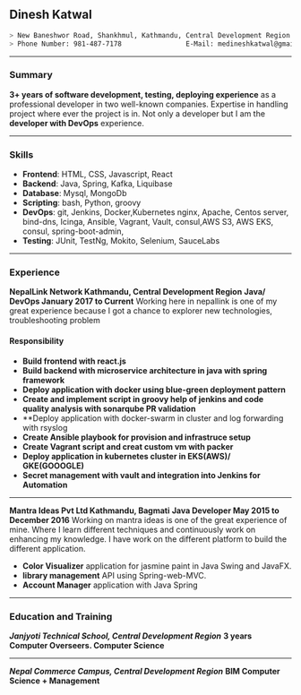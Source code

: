## Dinesh Katwal
```sh
> New Baneshwor Road, Shankhmul, Kathmandu, Central Development Region 44600
> Phone Number: 981-487-7178                E-Mail: medineshkatwal@gmail.com
```
- - - 
### Summary
**3+ years of software development, testing, deploying experience** as a professional developer in two well-known companies. Expertise in handling project where ever the project is in. Not only a developer but I am the **developer with DevOps** experience.
- - -
### Skills
+ **Frontend**: HTML, CSS, Javascript, React
+ **Backend**: Java, Spring, Kafka, Liquibase
+ **Database**: Mysql, MongoDb
+ **Scripting**: bash, Python, groovy
+ **DevOps**: git, Jenkins, Docker,Kubernetes nginx, Apache, Centos server, bind-dns, Icinga, Ansible, Vagrant, Vault, consul,AWS S3, AWS EKS, consul, spring-boot-admin, 
+ **Testing**: JUnit, TestNg, Mokito, Selenium, SauceLabs
- - -
### Experience
**NepalLink Network Kathmandu, Central Development Region**
**Java/ DevOps January 2017 to Current**
Working here in nepallink is one of my great experience because I got a chance to explorer new technologies, troubleshooting problem<br/>
#### Responsibility
+ **Build frontend with react.js**
+ **Build backend with microservice architecture in java with spring framework**
+ **Deploy application with docker using blue-green deployment pattern**
+ **Create and implement script in groovy help of jenkins and code quality analysis with sonarqube PR validation**
+ **Deploy application with docker-swarm in cluster and log forwarding with rsyslog
+ **Create Ansible playbook for provision and infrastruce setup**
+ **Create Vagrant script and creat custom vm with packer**
+ **Deploy application in kubernetes cluster in EKS(AWS)/ GKE(GOOOGLE)**
+ **Secret management with vault and integration into Jenkins for Automation**
- - -
**Mantra Ideas Pvt Ltd Kathmandu, Bagmati**
**Java Developer May 2015 to December 2016**
Working on mantra ideas is one of the great experience of mine. Where I learn different techniques and continuously work on enhancing my knowledge.
I have work on the different platform to build the different application.
+ **Color Visualizer** application for jasmine paint in Java Swing and JavaFX.
+ **library management** API using Spring-web-MVC.
+ **Account Manager** application with Java Spring

***
### Education and Training
***Janjyoti Technical School, Central Development Region***
**3 years Computer Overseers. Computer Science**
- - -
***Nepal Commerce Campus, Central Development Region***
**BIM Computer Science + Management**

